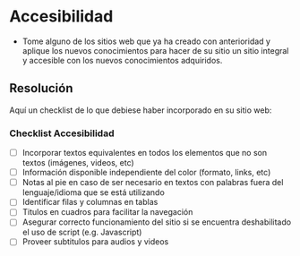 # Accesibilidad
* Tome alguno de los sitios web que ya ha creado con anterioridad y aplique los nuevos conocimientos para hacer de su sitio un sitio integral y accesible con los nuevos conocimientos adquiridos.

## Resolución

Aquí un checklist de lo que debiese haber incorporado en su sitio web:

### Checklist Accesibilidad

- [ ] Incorporar textos equivalentes en todos los elementos que no son textos (imágenes, videos, etc)
- [ ] Información disponible independiente del color (formato, links, etc)
- [ ] Notas al pie en caso de ser necesario en textos con palabras fuera del lenguaje/idioma que se está utilizando
- [ ] Identificar filas y columnas en tablas
- [ ] Titulos en cuadros para facilitar la navegación
- [ ] Asegurar correcto funcionamiento del sitio si se encuentra deshabilitado el uso de script (e.g. Javascript)
- [ ] Proveer subtitulos para audios y videos
